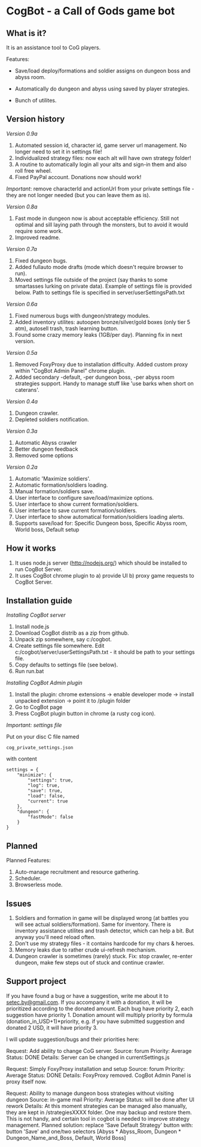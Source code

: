 CogBot - a Call of Gods game bot
=====================

What is it?
----------

It is an assistance tool to CoG players.

Features:

* Save/load deploy/formations and soldier assigns on dungeon boss and abyss room.

* Automatically do dungeon and abyss using saved by player strategies.

* Bunch of utilites.


Version history
------------

_Version 0.9a_

1. Automated session id, character id, game server url management. No longer need to set it in settings file!
2. Individualized strategy files: now each alt will have own strategy folder!
3. A routine to automatically login all your alts and sign-in them and also roll free wheel.
4. Fixed PayPal account. Donations now should work!

*Important*: remove characterId and actionUrl from your private settings file - they are not longer needed (but you can leave them as is).

_Version 0.8a_

1. Fast mode in dungeon now is about acceptable efficiency. Still not optimal and sill laying path through the monsters, but to avoid it would require some work.
2. Improved readme.

_Version 0.7a_

1. Fixed dungeon bugs.
2. Added fullauto mode drafts (mode which doesn't require browser to run).
3. Moved settings file outside of the project (say thanks to some smartasses lurking on private data). Example of settings file is provided below. Path to settings file is specified in server/userSettingsPath.txt

_Version 0.6a_

1. Fixed numerous bugs with dungeon/strategy modules.
2. Added inventory utilites: autoopen bronze/silver/gold boxes (only tier 5 atm), autosell trash, trash learning button.
3. Found some crazy memory leaks (1GB/per day). Planning fix in next version.

_Version 0.5a_

1. Removed FoxyProxy due to installation difficulty. Added custom proxy within "CogBot Admin Panel" chrome plugin.
2. Added secondary -default, -per dungeon boss, -per abyss room strategies support. Handy to manage stuff like 'use barks when short on caterans'.

_Version 0.4a_

1. Dungeon crawler.
2. Depleted soldiers notification.

_Version 0.3a_

1. Automatic Abyss crawler
2. Better dungeon feedback
3. Removed some options

_Version 0.2a_

1. Automatic 'Maximize soldiers'.  
2. Automatic formation/soldiers loading.  
3. Manual formation/soldiers save.  
4. User interface to configure save/load/maximize options.  
5. User interface to show current formation/soldiers.  
6. User interface to save current formation/soldiers.  
7. User interface to show automatical formation/soldiers loading alerts.  
8. Supports save/load for: Specific Dungeon boss, Specific Abyss room, World boss, Default setup  

How it works
------------

1. It uses node.js server (http://nodejs.org/) which should be installed to run CogBot Server.
2. It uses CogBot chrome plugin to a) provide UI b) proxy game requests to CogBot Server.

Installation guide
------------------

*Installing CogBot server*

1. Install node.js
2. Download CogBot distrib as a zip from github.
3. Unpack zip somewhere, say c:/cogbot.
4. Create settings file somewhere. Edit c:/cogbot/server/userSettingsPath.txt - it should be path to your settings file.
5. Copy defaults to settings file (see below).
6. Run run.bat

*Installing CogBot Admin plugin*

1. Install the plugin: chrome extensions -> enable developer mode -> install unpacked extension -> point it to /plugin folder
2. Go to CogBot page
3. Press CogBot plugin button in chrome (a rusty cog icon).

*Important: settings file*

Put on your disc C file named

`cog_private_settings.json`

with content

    settings = {
        "minimize": {
            "settings": true,
            "log": true,
            "save": true,
            "load": false,
            "current": true
        },
        "dungeon": {
            "fastMode": false
        }
    }

Planned
-------

Planned Features:
1. Auto-manage recruitment and resource gathering.
2. Scheduler.
3. Browserless mode.

Issues
-----------

1. Soldiers and formation in game will be displayed wrong (at battles you will see actual soldiers/formation). Same for inventory.
There is inventory assistance utilites and trash detector, which can help a bit. But anyway you'll need reload often.
2. Don't use my strategy files - it contains hardcode for my chars & heroes.
3. Memory leaks due to rather crude ui-refresh mechanism.
4. Dungeon crawler is sometimes (rarely) stuck. Fix: stop crawler, re-enter dungeon, make few steps out of stuck and continue crawler.

Support project
---------------

If you have found a bug or have a suggestion, write me about it to setec.by@gmail.com.
If you accompany it with a donation, it will be prioritized according to the donated amount.
Each bug have priority 2, each suggestion have priority 1.
Donation amount will multiply priority by formula (donation_in_USD+1)*priority, e.g. if you have submitted suggestion and donated 2 USD, it will have priority 3.

I will update suggestion/bugs and their priorities here:

Request: Add ability to change CoG server.
Source: forum
Priority: Average
Status: DONE
Details: Server can be changed in currentSettings.js

Request: Simply FoxyProxy installation and setup
Source: forum
Priority: Average
Status: DONE
Details: FoxyProxy removed. CogBot Admin Panel is proxy itself now.

Request: Ability to manage dungeon boss strategies without visiting dungeon
Source: in-game mail
Priority: Average
Status: will be done after UI rework
Details: At this moment strategies can be managed also manually, they are kept in /strategiesXXXX folder. One may backup and restore them. This is not handy, and
certain tool in cogbot is needed to improve strategy management.
Planned solution: replace 'Save Default Strategy' button with: button 'Save' and one/two selectors [Abyss * Abyss_Room, Dungeon * Dungeon_Name_and_Boss, Default, World Boss]
